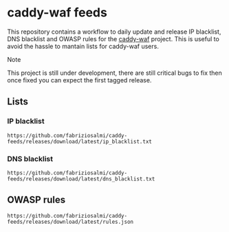 # caddy-waf feeds

This repository contains a workflow to daily update and release IP blacklist, DNS blacklist and OWASP rules for the [caddy-waf](https://github.com/fabriziosalmi/caddy-waf) project. This is useful to avoid the hassle to mantain lists for caddy-waf users.

> [!NOTE]
> This project is still under development, there are still critical bugs to fix then once fixed you can expect the first tagged release.
## Lists

### IP blacklist

```
https://github.com/fabriziosalmi/caddy-feeds/releases/download/latest/ip_blacklist.txt
```


### DNS blacklist

```
https://github.com/fabriziosalmi/caddy-feeds/releases/download/latest/dns_blacklist.txt
```

## OWASP rules

```
https://github.com/fabriziosalmi/caddy-feeds/releases/download/latest/rules.json
```
